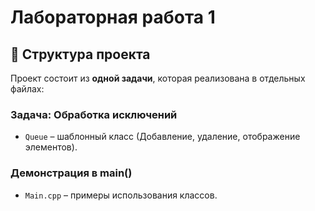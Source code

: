 # Лабораторная работа 1

## 📂 Структура проекта  
Проект состоит из **одной задачи**, которая реализована в отдельных файлах:  

### **Задача: Обработка исключений**  
- `Queue` – шаблонный класс (Добавление, удаление, отображение элементов).  

### **Демонстрация в main()**  
- `Main.cpp` – примеры использования классов.  
